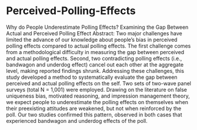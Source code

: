 # Perceived-Polling-Effects
Why do People Underestimate Polling Effects? Examining the Gap Between Actual and Perceived Polling Effect
Abstract: Two major challenges have limited the advance of our knowledge about people’s bias in perceived polling effects compared to actual polling effects. The first challenge comes from a methodological difficulty in measuring the gap between perceived and actual polling effects. Second, two contradicting polling effects (i.e., bandwagon and underdog effect) cancel out each other at the aggregate level, making reported findings shrunk. Addressing these challenges, this study developed a method to systematically evaluate the gap between perceived and actual polling effects on the self. Two sets of two-wave panel surveys (total N = 1,001) were employed. Drawing on the literature on false uniqueness bias, motivated reasoning, and impression management theory, we expect people to underestimate the polling effects on themselves when their preexisting attitudes are weakened, but not when reinforced by the poll. Our two studies confirmed this pattern, observed in both cases that experienced bandwagon and underdog effects of the poll.
